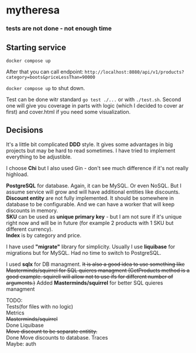 # mytheresa

### tests are not done - not enough time

## Starting service

`docker compose up`

After that you can call endpoint: `http://localhost:8080/api/v1/products?category=boots&priceLessThan=90000`

`docker compose up` to shut down.

Test can be done witr standard `go test ./...` or with `./test.sh`. Second one will give you coverage in parts with logic (which I decided to cover ar first) and cover.html if you need some visualization.

## Decisions

It's a little bit complicated **DDD** style. It gives some advantages in big projects but may be hard to read sometimes. I have tried to implement everything to be adjustible. <br>

I choose **Chi** but I also used Gin - don't see much difference if it's not really highload.<br>

**PostgreSQL** for database. Again, it can be MySQL. Or even NoSQL. But I assume service will grow and will have additional entities like discounts.<br>
**Discount entity** are not fully implemented. It should be somewhere in database to be configurable. And we can have a worker that will keep discounts in memory.<br>
**SKU** can be used as **unique primary key** - but I am not sure if it's unique right now and will be in future (for example 2 products with 1 SKU but different currency).<br>
**Index** is by category and price.

I have used **"migrate"** library for simplicity. Usually I use **liquibase** for migrations but for MySQL. Had no time to switch to PostgreSQL.

I used **sqlx** for DB managment. ~~It is also a good idea to use something like Masterminds/squirrel for SQL quieres managment (GetProducts method is a good example. squirell will allow not to use ifs for different number of arguments.)~~  Added **Masterminds/squirrel** for better SQL quieres managment



TODO:<br>
Tests(for files with no logic)<br>
Metrics<br>
~~Masterminds/squirrel<br>~~ Done
Liquibase<br>
~~Move discount to be separate entitity.<br>~~ Done
Move discounts to database.
Traces<br>
Maybe: auth<br>
